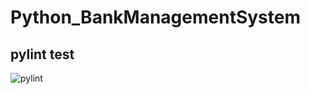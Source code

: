 # Python_BankManagementSystem

## pylint test

![pylint](https://user-images.githubusercontent.com/98818228/163028685-b1fa91c9-225f-4f34-9811-57cb79d4b83c.PNG)

